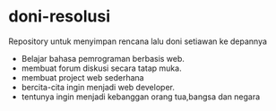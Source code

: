 # doni-resolusi
Repository untuk menyimpan rencana lalu doni setiawan ke depannya
- Belajar bahasa pemrograman berbasis web.
- membuat forum diskusi secara tatap muka.
- membuat project web sederhana 
- bercita-cita ingin menjadi web developer. 
- tentunya ingin menjadi kebanggan orang tua,bangsa dan negara 

